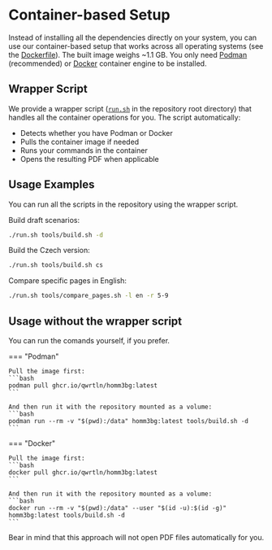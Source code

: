 # Container-based Setup

Instead of installing all the dependencies directly on your system, you can use our container-based setup that works across all operating systems (see the [Dockerfile](https://github.com/qwrtln/Homm3BG-mission-book/blob/main/tools/container/Dockerfile)).
The built image weighs ~1.1 GB.
You only need [Podman](https://podman.io/getting-started/installation) (recommended) or [Docker](https://www.docker.com/get-started) container engine to be installed.

## Wrapper Script

We provide a wrapper script ([`run.sh`](https://github.com/qwrtln/Homm3BG-mission-book/blob/main/run.sh) in the repository root directory) that handles all the container operations for you.
The script automatically:

- Detects whether you have Podman or Docker
- Pulls the container image if needed
- Runs your commands in the container
- Opens the resulting PDF when applicable

## Usage Examples

You can run all the scripts in the repository using the wrapper script.

Build draft scenarios:
```bash
./run.sh tools/build.sh -d
```

Build the Czech version:
```bash
./run.sh tools/build.sh cs
```

Compare specific pages in English:
```bash
./run.sh tools/compare_pages.sh -l en -r 5-9
```

## Usage without the wrapper script

You can run the comands yourself, if you prefer.

=== "Podman"

    Pull the image first:
    ```bash
    podman pull ghcr.io/qwrtln/homm3bg:latest
    ```

    And then run it with the repository mounted as a volume:
    ```bash
    podman run --rm -v "$(pwd):/data" homm3bg:latest tools/build.sh -d
    ```

=== "Docker"

    Pull the image first:
    ```bash
    docker pull ghcr.io/qwrtln/homm3bg:latest
    ```

    And then run it with the repository mounted as a volume:
    ```bash
    docker run --rm -v "$(pwd):/data" --user "$(id -u):$(id -g)" homm3bg:latest tools/build.sh -d
    ```

Bear in mind that this approach will not open PDF files automatically for you.
